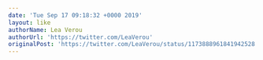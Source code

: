 ```yaml
---
date: 'Tue Sep 17 09:18:32 +0000 2019'
layout: like
authorName: Lea Verou
authorUrl: 'https://twitter.com/LeaVerou'
originalPost: 'https://twitter.com/LeaVerou/status/1173888961841942528'
---
```

